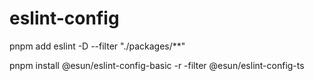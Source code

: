 # eslint-config

pnpm add eslint -D --filter "./packages/**"

pnpm install @esun/eslint-config-basic -r -filter @esun/eslint-config-ts